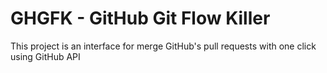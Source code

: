 # GHGFK - GitHub Git Flow Killer

This project is an interface for merge GitHub's pull requests with one click using GitHub API
